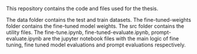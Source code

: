 This repository contains the code and files used for the thesis.

The data folder contains the test and train datasets. The fine-tuned-weights folder contains the fine-tuned model weights. The src folder contains the utility files. The fine-tune.ipynb, fine-tuned-evaluate.ipynb, prompt-evaluate.ipynb are the jupyter notebook files with the main logic of fine tuning, fine tuned model evaluations and prompt evaluations respectively.

